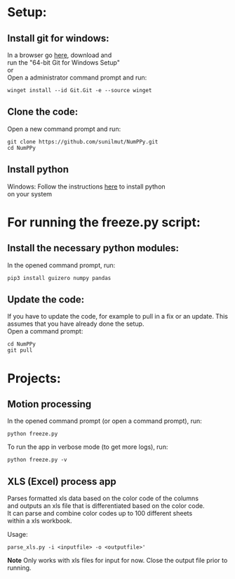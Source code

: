 # Setup:
## Install git for windows:
In a browser go [here](https://git-scm.com/download/win), download and<br/>
run the "64-bit Git for Windows Setup"<br/>
or<br/>
Open a administrator command prompt and run:

```
winget install --id Git.Git -e --source winget
```

## Clone the code:
Open a new command prompt and run:

```
git clone https://github.com/sunilmut/NumPPy.git
cd NumPPy
```

## Install python
Windows:
Follow the instructions [here](https://docs.microsoft.com/en-us/windows/python/scripting) to install python<br/>
on your system

# For running the freeze.py script:
## Install the necessary python modules:
In the opened command prompt, run:

```
pip3 install guizero numpy pandas
```

## Update the code:
If you have to update the code, for example to pull in a fix or an update. This<br/>
assumes that you have already done the setup.<br/>
Open a command prompt:
```
cd NumPPy
git pull
```

# Projects:
## Motion processing
In the opened command prompt (or open a command prompt), run:
```
python freeze.py
```

To run the app in verbose mode (to get more logs), run:
```
python freeze.py -v
```

## XLS (Excel) process app
Parses formatted xls data based on the color code of the columns<br/>
and outputs an xls file that is differentiated based on the color code.<br/>
It can parse and combine color codes up to 100 different sheets<br/>
within a xls workbook.

Usage:
```
parse_xls.py -i <inputfile> -o <outputfile>'
```

**Note**
Only works with xls files for input for now.
Close the output file prior to running.
